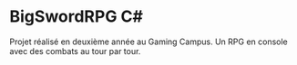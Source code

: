 # BigSwordRPG C#
 
Projet réalisé en deuxième année au Gaming Campus. Un RPG en console avec des combats au tour par tour.
